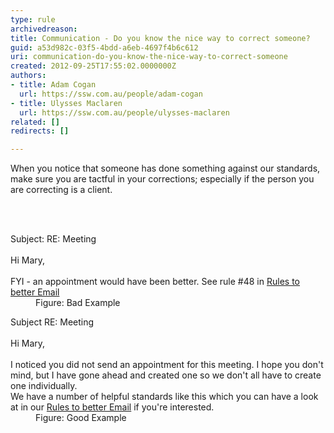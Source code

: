 ```yaml
---
type: rule
archivedreason: 
title: Communication - Do you know the nice way to correct someone?
guid: a53d982c-03f5-4bdd-a6eb-4697f4b6c612
uri: communication-do-you-know-the-nice-way-to-correct-someone
created: 2012-09-25T17:55:02.0000000Z
authors:
- title: Adam Cogan
  url: https://ssw.com.au/people/adam-cogan
- title: Ulysses Maclaren
  url: https://ssw.com.au/people/ulysses-maclaren
related: []
redirects: []

---
```



<p>​
                    When you notice that someone has done something against our standards, make sure
                    you are tactful in your corrections; especially if the person you are correcting
                    is a client.
                </p>
<br><excerpt class='endintro'></excerpt><br>
<dl class="bad">
                    <dt>Subject&#58; RE&#58; Meeting<br>
                        <br>
                        Hi Mary,<br>
                        <br>
                        FYI - an appointment would have been better. See rule #48 in <a href="/Communication/RulesToBetterEmail/Pages/SendOutlookCalendarAppointmentsWhenAppropriate.aspx">
                            Rules to better Email</a> </dt>
                    <dd>
                        Figure&#58; Bad Example</dd></dl>
                <dl class="good">
                    <dt>Subject RE&#58; Meeting<br>
                        <br>
                        Hi Mary,<br>
                        <br>
                        I noticed you did not send an appointment for this meeting. I hope you don't mind,
                        but I have gone ahead and created one so we don't all have to create one individually.
                        <br>
                        We have a number of helpful standards like this which you can have a look at in
                        our <a href="/Communication/RulesToBetterEmail/Pages/SendOutlookCalendarAppointmentsWhenAppropriate.aspx">Rules to
                            better Email</a> if you're interested. </dt>
                    <dd>
                        Figure&#58; Good Example</dd></dl>




